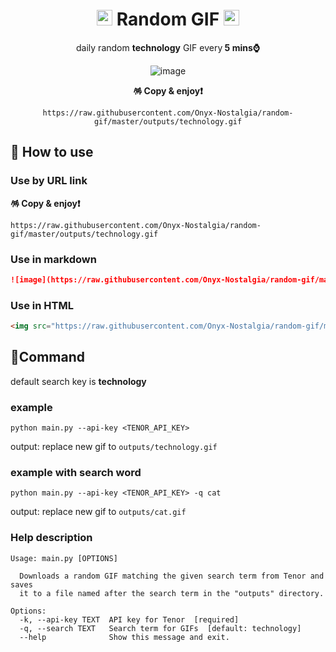 <div align="center">

# <img src="https://raw.githubusercontent.com/Tarikul-Islam-Anik/Animated-Fluent-Emojis/master/Emojis/Smilies/Disguised%20Face.png" alt="Disguised Face" width="25" height="25" /> Random GIF <img src="https://raw.githubusercontent.com/Tarikul-Islam-Anik/Animated-Fluent-Emojis/master/Emojis/Smilies/Partying%20Face.png" alt="Partying Face" width="25" height="25" />

daily random <b>technology</b> GIF every<b> 5 mins⌚ </b>

![image](https://raw.githubusercontent.com/Onyx-Nostalgia/random-gif/master/outputs/technology.gif)

**🪅 Copy & enjoy❗**

`https://raw.githubusercontent.com/Onyx-Nostalgia/random-gif/master/outputs/technology.gif`

</div>


## 🤪 How to use
### Use by URL link
**🪅 Copy & enjoy❗**
```
https://raw.githubusercontent.com/Onyx-Nostalgia/random-gif/master/outputs/technology.gif
```

### Use in markdown
```md
![image](https://raw.githubusercontent.com/Onyx-Nostalgia/random-gif/master/outputs/technology.gif)
```
### Use in HTML
```html
<img src="https://raw.githubusercontent.com/Onyx-Nostalgia/random-gif/master/outputs/technology.gif"/>
```

## 🚥Command 

default search key is **technology**
### example
```
python main.py --api-key <TENOR_API_KEY> 
```
output: replace new gif to `outputs/technology.gif`

### example with search word

```
python main.py --api-key <TENOR_API_KEY> -q cat
```
output: replace new gif to `outputs/cat.gif`

### Help description
```
Usage: main.py [OPTIONS]

  Downloads a random GIF matching the given search term from Tenor and saves
  it to a file named after the search term in the "outputs" directory.

Options:
  -k, --api-key TEXT  API key for Tenor  [required]
  -q, --search TEXT   Search term for GIFs  [default: technology]
  --help              Show this message and exit.
```
